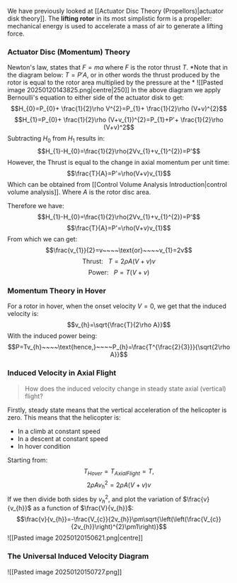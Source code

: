 We have previously looked at [[Actuator Disc Theory (Propellors)|actuator disk theory]].
The **lifting rotor** in its most simplistic form is a propeller: mechanical energy is used to accelerate a mass of air to generate a lifting force.
### Actuator Disc (Momentum) Theory
Newton's law, states that $F=ma$ where $F$ is the rotor thrust $T$.
*Note that in the diagram below: $T=P'A$, or in other words the thrust produced by the rotor is equal to the rotor area multiplied by the pressure at the *
![[Pasted image 20250120143825.png|centre|250]]
In the above diagram we apply Bernoulli's equation to either side of the actuator disk to get:
$$H_{0}=P_{0}+ \frac{1}{2}\rho V^{2}=P_{1}+ \frac{1}{2}\rho (V+v)^{2}$$
$$H_{1}=P_{0}+ \frac{1}{2}\rho (V+v_{1})^{2}=P_{1}+P'+ \frac{1}{2}\rho (V+v)^2$$
Subtracting $H_{0}$ from $H_{1}$ results in:
$$H_{1}-H_{0}=\frac{1}{2}\rho(2Vv_{1}+v_{1}^{2})=P'$$
However, the Thrust is equal to the change in axial momentum per unit time:
$$\frac{T}{A}=P'=\rho(V+v)v_{1}$$
Which can be obtained from [[Control Volume Analysis Introduction|control volume analysis]]. Where $A$ is the rotor disc area.


Therefore we have:
$$H_{1}-H_{0}=\frac{1}{2}\rho(2Vv_{1}+v_{1}^{2})=P'$$
$$\frac{T}{A}=P'=\rho(V+v)v_{1}$$
From which we can get:
$$\frac{v_{1}}{2}=v~~~~\text{or}~~~~v_{1}=2v$$
$$\text{Thrust:}~~~T=2\rho A(V+v)v$$
$$\text{Power:}~~~P=T(V+v)$$
### Momentum Theory in Hover
For a rotor in hover, when the onset velocity $V=0$, we get that the induced velocity is:
$$v_{h}=\sqrt{\frac{T}{2\rho A}}$$
With the induced power being:
$$P=Tv_{h}~~~~\text{hence,}~~~~P_{h}=\frac{T^{\frac{2}{3}}}{\sqrt{2\rho A}}$$
### Induced Velocity in Axial Flight
> How does the induced velocity change in steady state axial (vertical) flight?

Firstly, steady state means that the vertical acceleration of the helicopter is zero. This means that the helicopter is:
- In a climb at constant speed
- In a descent at constant speed
- In hover condition

Starting from:
$$T_{Hover}=T_{AxialFlight}=T,$$
$$2\rho Av_{h}^{2}=2\rho A(V+v)v$$
If we then divide both sides by $v_{h}^{2}$, and plot the variation of $\frac{v}{v_{h}}$ as a function of $\frac{V}{v_{h}}$:
$$\frac{v}{v_{h}}=-\frac{V_{c}}{2v_{h}}\pm\sqrt{\left(\left(\frac{V_{c}}{2v_{h}}\right)^{2}\pm1\right)}$$
![[Pasted image 20250120150621.png|centre]]
### The Universal Induced Velocity Diagram
![[Pasted image 20250120150727.png]]
